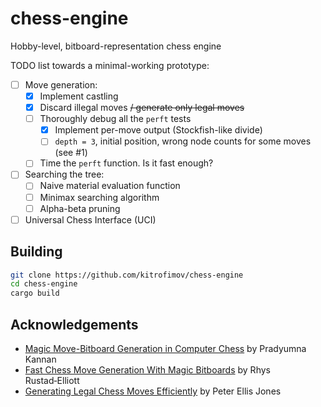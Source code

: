 # chess-engine
Hobby-level, bitboard-representation chess engine

TODO list towards a minimal-working prototype:
- [ ] Move generation:
    - [x] Implement castling
    - [x] Discard illegal moves ~~/ generate only legal moves~~
    - [ ] Thoroughly debug all the `perft` tests
        - [x] Implement per-move output (Stockfish-like divide)
        - [ ] `depth = 3`, initial position, wrong node counts for some moves (see #1)
    - [ ] Time the `perft` function. Is it fast enough?
- [ ] Searching the tree:
    - [ ] Naive material evaluation function
    - [ ] Minimax searching algorithm
    - [ ] Alpha-beta pruning
- [ ] Universal Chess Interface (UCI)

## Building

```bash
git clone https://github.com/kitrofimov/chess-engine
cd chess-engine
cargo build
```

## Acknowledgements
- [Magic Move-Bitboard Generation in Computer Chess](http://pradu.us/old/Nov27_2008/Buzz/research/magic/Bitboards.pdf) by Pradyumna Kannan
- [Fast Chess Move Generation With Magic Bitboards](https://rhysre.net/fast-chess-move-generation-with-magic-bitboards.html) by Rhys Rustad‑Elliott
- [Generating Legal Chess Moves Efficiently](https://peterellisjones.com/posts/generating-legal-chess-moves-efficiently/) by Peter Ellis Jones
